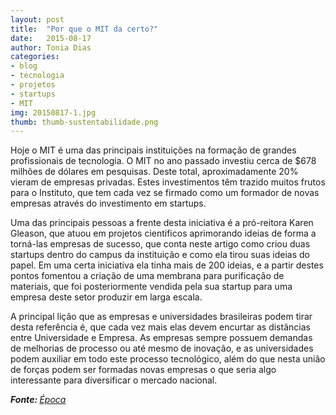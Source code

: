```yaml
---
layout: post
title:  "Por que o MIT da certo?"
date:   2015-08-17
author: Tonia Dias
categories: 
- blog
- tecnologia
- projetos
- startups
- MIT
img: 20150817-1.jpg
thumb: thumb-sustentabilidade.png
---
```


Hoje o MIT é uma das principais instituições na formação de grandes profissionais de tecnologia. 
O MIT no ano passado investiu cerca de $678 milhões de dólares em pesquisas. Deste total, aproximadamente 20% vieram de empresas privadas. Estes investimentos têm trazido muitos frutos para o Instituto, que tem cada vez se firmado como um formador de novas empresas através do investimento em startups. <!--more-->

Uma das principais pessoas a frente desta iniciativa é a pró-reitora Karen Gleason, que atuou em projetos cientificos aprimorando ideias de forma a torná-las empresas de sucesso, que conta neste artigo como criou duas startups dentro do campus da instituição e como ela tirou suas ideias do papel. Em uma certa iniciativa ela tinha mais de 200 ideias, e a partir destes pontos fomentou a criação de uma membrana para purificação de materiais, que foi posteriormente vendida pela sua startup para uma empresa deste setor produzir em larga escala.

A principal lição que as empresas e universidades brasileiras podem tirar desta referência é, que cada vez mais elas devem encurtar as distâncias entre Universidade e Empresa. As empresas sempre possuem demandas de melhorias de processo ou até mesmo de inovação, e as universidades podem auxiliar em todo este processo tecnológico, além do que nesta união de forças podem ser formadas novas empresas o que seria algo interessante para diversificar o mercado nacional.


<i><b>Fonte: </b><a href="http://epocanegocios.globo.com/Ideias/noticia/2015/08/por-que-o-mit-da-certo.html">Época</a></i>